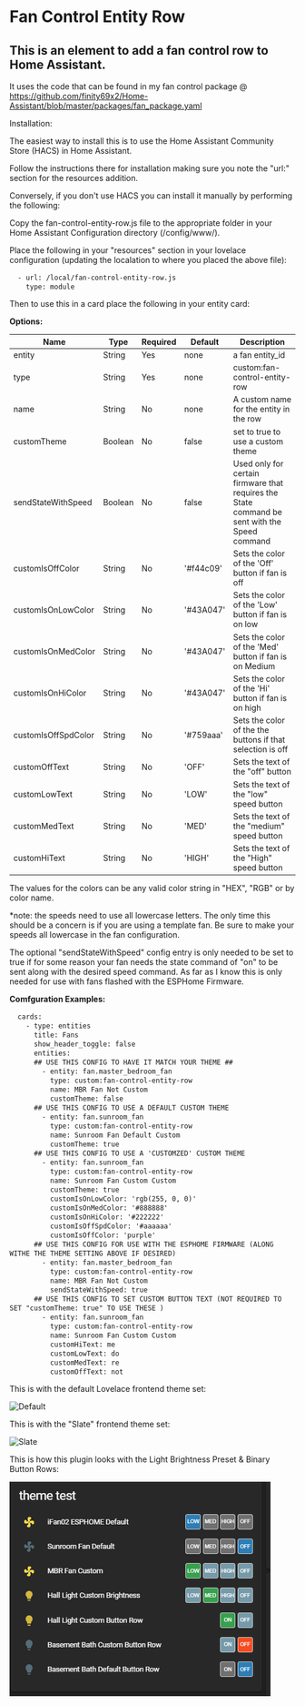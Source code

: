 # Fan Control Entity Row

## This is an element to add a fan control row to Home Assistant.

It uses the code that can be found in my fan control package @ https://github.com/finity69x2/Home-Assistant/blob/master/packages/fan_package.yaml

Installation:

The easiest way to install this is to use the Home Assistant Community Store (HACS) in Home Assistant.

Follow the instructions there for installation making sure you note the "url:" section for the resources addition.

Conversely, if you don't use HACS you can install it manually by performing the following:

Copy the fan-control-entity-row.js file to the appropriate folder in your Home Assistant Configuration directory (/config/www/).

Place the following in your "resources" section in your lovelace configuration (updating the localation to where you placed the above file):

  ```
    - url: /local/fan-control-entity-row.js
      type: module
  ```
    
Then to use this in a card place the following in your entity card:


<b>Options:</b>

| Name | Type | Required | Default | Description |
| --- | --- | --- | --- | --- |
| entity | String | Yes | none | a fan entity_id |
| type | String | Yes | none | custom:fan-control-entity-row |
| name | String | No | none | A custom name for the entity in the row |
| customTheme | Boolean | No | false | set to true to use a custom theme |
| sendStateWithSpeed | Boolean | No | false | Used only for certain firmware that requires the State command be sent with the Speed command  |
| customIsOffColor | String | No | '#f44c09' | Sets the color of the 'Off' button if fan is off |
| customIsOnLowColor | String | No | '#43A047' | Sets the color of the 'Low' button if fan is on low |
| customIsOnMedColor | String | No | '#43A047' | Sets the color of the 'Med' button if fan is on Medium |
| customIsOnHiColor | String | No | '#43A047' | Sets the color of the 'Hi' button if fan is on high |
| customIsOffSpdColor | String | No | '#759aaa' | Sets the color of the the buttons if that selection is off |
| customOffText | String | No | 'OFF' | Sets the text of the "off" button |
| customLowText | String | No | 'LOW' | Sets the text of the "low" speed button |
| customMedText | String | No | 'MED' | Sets the text of the "medium" speed button |
| customHiText | String | No | 'HIGH' | Sets the text of the "High" speed button |


The values for the colors can be any valid color string in "HEX", "RGB" or by color name.

*note: the speeds need to use all lowercase letters. The only time this should be a concern is if you are using a template fan. Be sure to make your speeds all lowercase in the fan configuration.

The optional "sendStateWithSpeed" config entry is only needed to be set to true if for some reason your fan needs the state command of "on" to be sent along with the desired speed command. As far as I know this is only needed for use with fans flashed with the ESPHome Firmware.

<b>Comfguration Examples:</b>
    
  ```
    cards:
      - type: entities
        title: Fans
        show_header_toggle: false
        entities:
        ## USE THIS CONFIG TO HAVE IT MATCH YOUR THEME ##
          - entity: fan.master_bedroom_fan
            type: custom:fan-control-entity-row
            name: MBR Fan Not Custom
            customTheme: false
        ## USE THIS CONFIG TO USE A DEFAULT CUSTOM THEME
          - entity: fan.sunroom_fan
            type: custom:fan-control-entity-row
            name: Sunroom Fan Default Custom
            customTheme: true
        ## USE THIS CONFIG TO USE A 'CUSTOMZED' CUSTOM THEME
          - entity: fan.sunroom_fan
            type: custom:fan-control-entity-row
            name: Sunroom Fan Custom Custom
            customTheme: true
            customIsOnLowColor: 'rgb(255, 0, 0)'
            customIsOnMedColor: '#888888'
            customIsOnHiColor: '#222222'
            customIsOffSpdColor: '#aaaaaa'
            customIsOffColor: 'purple'
        ## USE THIS CONFIG FOR USE WITH THE ESPHOME FIRMWARE (ALONG WITHE THE THEME SETTING ABOVE IF DESIRED)
          - entity: fan.master_bedroom_fan
            type: custom:fan-control-entity-row
            name: MBR Fan Not Custom
            sendStateWithSpeed: true
        ## USE THIS CONFIG TO SET CUSTOM BUTTON TEXT (NOT REQUIRED TO SET "customTheme: true" TO USE THESE )
          - entity: fan.sunroom_fan
            type: custom:fan-control-entity-row
            name: Sunroom Fan Custom Custom
            customHiText: me
            customLowText: do
            customMedText: re
            customOffText: not
  ```

This is with the default Lovelace frontend theme set:

![Default](default_fan_ex.gif)


This is with the "Slate" frontend theme set:

![Slate](slate_fan_ex.gif)

This is how this plugin looks with the Light Brightness Preset & Binary Button Rows:

![Slate-Compare](button-row-example-compare.gif)
